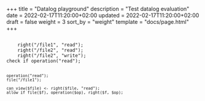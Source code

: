 +++
title = "Datalog playground"
description = "Test datalog evaluation"
date = 2022-02-17T11:20:00+02:00
updated = 2022-02-17T11:20:00+02:00
draft = false
weight = 3
sort_by = "weight"
template = "docs/page.html"
+++

<bc-datalog-playground>
  <code>
    right("/file1", "read");
    right("/file2", "read");
    right("/file2", "write");
check if operation("read");

    operation("read");
    file("/file1");

    can_view($file) <- right($file, "read");
    allow if file($f), operation($op), right($f, $op);
  </code>
</bc-datalog-playground>

